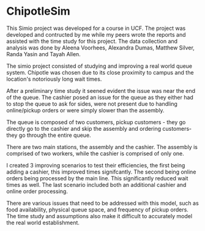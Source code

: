 # ChipotleSim

This Simio project was developed for a course in UCF.
The project was developed and contructed by me while my peers wrote the reports and assisted with the time study for this project.
The data collection and analysis was done by Aleena Voorhees, Alexandra Dumas, Matthew Silver, Randa Yasin and Tayah Allen.

The simio project consisted of studying and improving a real world queue system. Chipotle was chosen due to its close proximity to campus and the location's notoriously long wait times.

After a preliminary time study it seened evident the issue was near the end of the queue. The cashier posed an issue for the queue as they either had to stop the queue to ask for sides, were not present due to handling online/pickup orders or were simply slower than the assembly. 

The queue is composed of two customers, pickup customers - they go directly go to the cashier and skip the assembly and ordering customers- they go through the entire queue.

There are two main stations, the assembly and the cashier. The assembly is comprised of two workers, while the cashier is comprised of only one.

I created 3 improving scenarios to test their efficiencies, the first being adding a cashier, this improved times signifcantly. The second being online orders being processed by the main line. This significantly reduced wait times as well. The last scenario included both an additional cashier and online order processing.

There are various issues that need to be addressed with this model, such as food availability, physical queue space, and frequency of pickup orders.
The time study and assumptions also make it difficult to accurately model the real world establishment.
